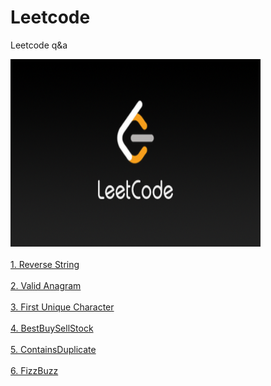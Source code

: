 # Leetcode
Leetcode q&amp;a

<img src="src/img/leetcode_snap.png" style="width:400px;height:300px;"/> <br/><br/>
[1. Reverse String](src/leetjava)<br/><br/>
[2. Valid Anagram](src/leetjava)<br/><br/>
[3. First Unique Character](src/leetjava)<br/><br/>
[4. BestBuySellStock](src/leetjava)<br/><br/>
[5. ContainsDuplicate](src/leetjava)<br/><br/>
[6. FizzBuzz](src/leetjava)<br/><br/>
